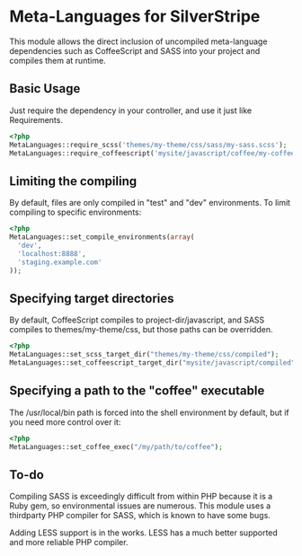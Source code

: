 # Meta-Languages for SilverStripe
This module allows the direct inclusion of uncompiled meta-language dependencies such as CoffeeScript and SASS into your project and compiles them at runtime.

## Basic Usage
Just require the dependency in your controller, and use it just like Requirements.

```php
<?php
MetaLanguages::require_scss('themes/my-theme/css/sass/my-sass.scss');
MetaLanguages::require_coffeescript('mysite/javascript/coffee/my-coffee.coffee');
```

## Limiting the compiling
By default, files are only compiled in "test" and "dev" environments. To limit compiling to specific environments:
```php
<?php
MetaLanguages::set_compile_environments(array(
  'dev',
  'localhost:8888',
  'staging.example.com'
));
```

## Specifying target directories
By default, CoffeeScript compiles to project-dir/javascript, and SASS compiles to themes/my-theme/css, but those paths can be overridden.
```php
<?php
MetaLanguages::set_scss_target_dir("themes/my-theme/css/compiled");
MetaLanguages::set_coffeescript_target_dir("mysite/javascript/compiled");
```

## Specifying a path to the "coffee" executable
The /usr/local/bin path is forced into the shell environment by default, but if you need more control over it:
```php
<?php
MetaLanguages::set_coffee_exec("/my/path/to/coffee");
```

## To-do
Compiling SASS is exceedingly difficult from within PHP because it is a Ruby gem, so environmental issues are numerous. This module uses a thirdparty PHP compiler for SASS, which is known to have some bugs.

Adding LESS support is in the works. LESS has a much better supported and more reliable PHP compiler.